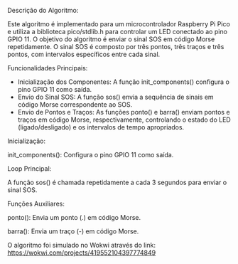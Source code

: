 Descrição do Algoritmo:

Este algoritmo é implementado para um microcontrolador Raspberry Pi Pico e utiliza a biblioteca pico/stdlib.h para controlar um LED conectado ao pino GPIO 11. O objetivo do algoritmo é enviar o sinal SOS em código Morse repetidamente. O sinal SOS é composto por três pontos, três traços e três pontos, com intervalos específicos entre cada sinal.

Funcionalidades Principais:
- Inicialização dos Componentes: A função init_components() configura o pino GPIO 11 como saída.
- Envio do Sinal SOS: A função sos() envia a sequência de sinais em código Morse correspondente ao SOS.
- Envio de Pontos e Traços: As funções ponto() e barra() enviam pontos e traços em código Morse, respectivamente, controlando o estado do LED (ligado/desligado) e os intervalos de tempo apropriados.

Inicialização:

init_components(): Configura o pino GPIO 11 como saída.

Loop Principal:

A função sos() é chamada repetidamente a cada 3 segundos para enviar o sinal SOS.

Funções Auxiliares:

ponto(): Envia um ponto (.) em código Morse.

barra(): Envia um traço (-) em código Morse.

O algoritmo foi simulado no Wokwi através do link: https://wokwi.com/projects/419552104397774849
